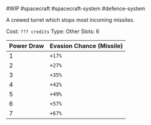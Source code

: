 #WIP #spacecraft #spacecraft-system #defence-system 

A crewed turret which stops most incoming missiles.

Cost: `??? credits`
Type: Other
Slots: 6

| Power Draw | Evasion Chance (Missile) |
| -----------|--------------------------|
| 1 | `+17%` |
| 2 | `+27%` |
| 3 | `+35%` |
| 4 | `+42%` |
| 5 | `+49%` |
| 6 | `+57%` |
| 7 | `+67%` |